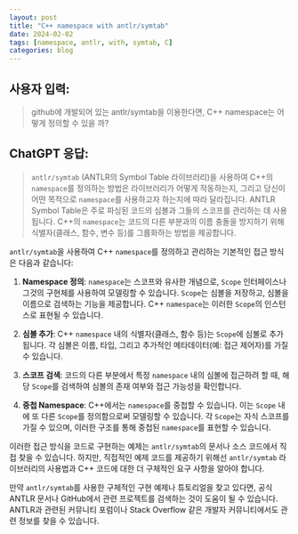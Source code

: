 ```yaml
---
layout: post
title: "C++ namespace with antlr/symtab"
date: 2024-02-02
tags: [namespace, antlr, with, symtab, C]
categories: blog
---
```


## 사용자 입력:
> github에 개발되어 있는 antlr/symtab을 이용한다면, C++ namespace는 어떻게 정의할 수 있을 까?

## ChatGPT 응답:
> `antlr/symtab` (ANTLR의 Symbol Table 라이브러리)을 사용하여 C++의 `namespace`를 정의하는 방법은 라이브러리가 어떻게 작동하는지, 그리고 당신이 어떤 목적으로 `namespace`를 사용하고자 하는지에 따라 달라집니다. ANTLR Symbol Table은 주로 파싱된 코드의 심볼과 그들의 스코프를 관리하는 데 사용됩니다. C++의 `namespace`는 코드의 다른 부분과의 이름 충돌을 방지하기 위해 식별자(클래스, 함수, 변수 등)를 그룹화하는 방법을 제공합니다.

`antlr/symtab`을 사용하여 C++ `namespace`를 정의하고 관리하는 기본적인 접근 방식은 다음과 같습니다:

1. **Namespace 정의**: `namespace`는 스코프와 유사한 개념으로, `Scope` 인터페이스나 그것의 구현체를 사용하여 모델링할 수 있습니다. `Scope`는 심볼을 저장하고, 심볼을 이름으로 검색하는 기능을 제공합니다. C++ `namespace`는 이러한 `Scope`의 인스턴스로 표현될 수 있습니다.

2. **심볼 추가**: C++ `namespace` 내의 식별자(클래스, 함수 등)는 `Scope`에 심볼로 추가됩니다. 각 심볼은 이름, 타입, 그리고 추가적인 메타데이터(예: 접근 제어자)를 가질 수 있습니다.

3. **스코프 검색**: 코드의 다른 부분에서 특정 `namespace` 내의 심볼에 접근하려 할 때, 해당 `Scope`를 검색하여 심볼의 존재 여부와 접근 가능성을 확인합니다.

4. **중첩 Namespace**: C++에서는 `namespace`를 중첩할 수 있습니다. 이는 `Scope` 내에 또 다른 `Scope`를 정의함으로써 모델링할 수 있습니다. 각 `Scope`는 자식 스코프를 가질 수 있으며, 이러한 구조를 통해 중첩된 `namespace`를 표현할 수 있습니다.

이러한 접근 방식을 코드로 구현하는 예제는 `antlr/symtab`의 문서나 소스 코드에서 직접 찾을 수 있습니다. 하지만, 직접적인 예제 코드를 제공하기 위해선 `antlr/symtab` 라이브러리의 사용법과 C++ 코드에 대한 더 구체적인 요구 사항을 알아야 합니다.

만약 `antlr/symtab`를 사용한 구체적인 구현 예제나 튜토리얼을 찾고 있다면, 공식 ANTLR 문서나 GitHub에서 관련 프로젝트를 검색하는 것이 도움이 될 수 있습니다. ANTLR과 관련된 커뮤니티 포럼이나 Stack Overflow 같은 개발자 커뮤니티에서도 관련 정보를 찾을 수 있습니다.

